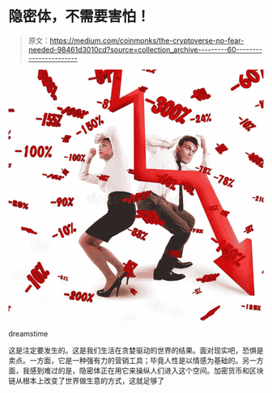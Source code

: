 # 隐密体，不需要害怕！

> 原文：<https://medium.com/coinmonks/the-cryptoverse-no-fear-needed-98461d3010cd?source=collection_archive---------60----------------------->

![](img/de1019a258245a9ca58f3bb5667d3e8d.png)

dreamstime

这是注定要发生的。这是我们生活在贪婪驱动的世界的结果。面对现实吧，恐惧是卖点。一方面，它是一种强有力的营销工具；毕竟人性是以情感为基础的。另一方面，我感到难过的是，隐密体正在用它来操纵人们进入这个空间。加密货币和区块链从根本上改变了世界做生意的方式，这就足够了